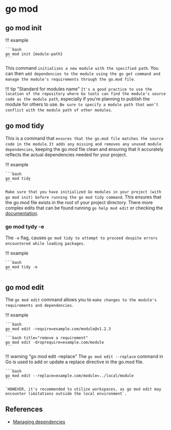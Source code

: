 # go mod

## go mod init

!!! example

    ```bash
    go mod init {module-path}
    ```

This command `initializes a new module with the specified path`. You can then `add dependencies to the module using the go get command and manage the module's requirements through the go.mod file`.

!!! tip "Standard for modules name"
    `It's a good practice to use the location of the repository where Go tools can find the module's source code as the module path`, especially if you're planning to publish the module for others to use. `Be sure to specify a module path that won’t conflict with the module path of other modules`.

## go mod tidy

This is a command that `ensures that the go.mod file matches the source code in the module`. `It adds any missing and removes any unused module dependencies`, keeping the go.mod file clean and ensuring that it accurately reflects the actual dependencies needed for your project.

!!! example

    ```bash
    go mod tidy
    ```

`Make sure that you have initialized Go modules in your project (with go mod init) before running the go mod tidy command`. This ensures that the go.mod file exists in the root of your project directory. There more complex edits that can be found running `go help mod edit` or checking the [documentation](https://go.dev/ref/mod#go-mod-edit).

### go mod tydy -e

The `-e` flag, causes `go mod tidy to attempt to proceed despite errors encountered while loading packages`.

!!! example

    ```bash
    go mod tidy -e
    ```

## go mod edit

The `go mod edit` command allows you to `make changes to the module's requirements and dependencies`.

!!! example

    ```bash
    go mod edit -require=example.com/module@v1.2.3
    ```
    ```bash title="remove a requirement"
    go mod edit -droprequire=example.com/module
    ```

!!! warning "go mod edit -replace"
    The `go mod edit --replace` command in Go is used to add or update a replace directive in the go.mod file.

    ```bash
    go mod edit --replace=example.com/module=../local/module
    ```

    `HOWEVER, it's recommended to utilize workspaces, as go mod edit may encounter limitations outside the local environment`.

## References

- [Managing dependencies](https://go.dev/doc/modules/managing-dependencies#naming_module)
